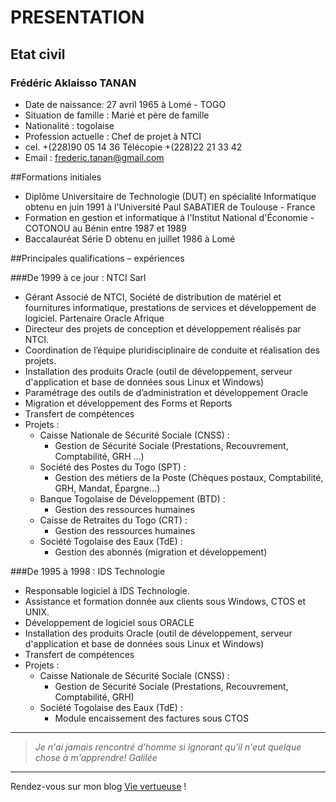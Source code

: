 # PRESENTATION

## Etat civil                                                 
### Frédéric Aklaisso TANAN 
* Date de naissance: 27 avril 1965 à Lomé - TOGO
* Situation de famille : Marié et père de famille
* Nationalité : togolaise
* Profession actuelle : Chef de projet à NTCI
* cel. +(228)90 05 14 36 Télécopie +(228)22 21 33 42
* Email : frederic.tanan@gmail.com

##Formations initiales
* Diplôme Universitaire de Technologie (DUT) en spécialité Informatique obtenu en juin 1991 à l'Université Paul SABATIER de Toulouse - France
* Formation en gestion et informatique à l'Institut National d'Économie - COTONOU  au Bénin entre 1987 et 1989
* Baccalauréat Série D obtenu en juillet 1986 à Lomé

##Principales qualifications – expériences

###De 1999 à ce jour : NTCI Sarl
* Gérant Associé de NTCI, Société de distribution de matériel et fournitures informatique, prestations de services et développement de logiciel. Partenaire Oracle Afrique
* Directeur des projets de conception et développement  réalisés par NTCI.
* Coordination de l’équipe pluridisciplinaire de conduite et réalisation des projets.
* Installation des produits Oracle (outil de développement, serveur d'application et base de données sous Linux et Windows) 
* Paramétrage des outils de d’administration et développement Oracle
* Migration et développement des Forms et Reports
* Transfert de compétences
* Projets :
  * Caisse Nationale de Sécurité Sociale (CNSS) : 
    * Gestion de Sécurité Sociale (Prestations, Recouvrement, Comptabilité, GRH …)
  * Société des Postes du Togo (SPT) : 
    * Gestion des métiers de la Poste (Chèques postaux, Comptabilité, GRH, Mandat, Épargne…)
  * Banque Togolaise de Développement (BTD) : 
    * Gestion des ressources humaines
  * Caisse de Retraites du Togo (CRT) : 
    * Gestion des ressources humaines
  * Société Togolaise des Eaux (TdE) : 
    * Gestion des abonnés (migration et développement)

###De 1995 à 1998 : IDS Technologie
* Responsable logiciel à IDS Technologie.
* Assistance et formation donnée aux clients sous Windows, CTOS et UNIX.
* Développement de logiciel sous ORACLE
* Installation des produits Oracle (outil de développement, serveur d'application et base de données sous Linux et Windows) 
* Transfert de compétences
* Projets :
  * Caisse Nationale de Sécurité Sociale (CNSS) : 
    * Gestion de Sécurité Sociale (Prestations, Recouvrement, Comptabilité, GRH)
  * Société Togolaise des Eaux (TdE) : 
    * Module encaissement des factures sous CTOS
    
-------------------------------
> *Je n'ai jamais rencontré d'homme si ignorant qu'il n'eut quelque chose à m'apprendre!* _Galilée_
-------------------------------
Rendez-vous sur mon blog [Vie vertueuse](http://www.vie-vertueuse.com) !

